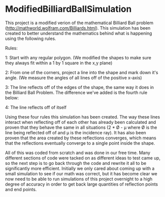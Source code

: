 # ModifiedBilliardBallSimulation
This project is a modified verion of the mathematical Billiard Ball problem (http://mathworld.wolfram.com/Billiards.html).
This simulation has been created to better understand the mathematics behind what is happening using the following rules.

Rules:

1: Start with any regular polygon. (We modified the shapes to make sure they always fit within a 1 by 1 square in the x,y plane)

2: From one of the corners, project a line into the shape and mark down it's angle. (We measure the angles of all lines off of the positive x-axis)

3: The line reflects off of the edges of the shape, the same way it does in the Billiard Ball Problem. The difference we've added is the fourth rule below:

4: The line reflects off of itself

Using these four rules this simulation has been created. The way these lines interact when reflecting off of each other has already been calculated and proven that they behave the same in all situations (2 * Ø - µ where Ø is the line being reflected off of and µ is the incidence ray). It has also been proven that the area created by these reflections converges, which means that the reflections eventually converge to a single point inside the shape. 

All of this was coded from scratch and was done in our free time. Many different sections of code were tacked on as different ideas to test came up, so the next step is to go back through the code and rewrite it all to be significantly more efficient. Initially we only cared about coming up with a small simulation to see if our math was correct, but it has become clear we now need to be able to run simulations of this project overnight to a high degree of accuracy in order to get back large quantities of reflection points and end points.
